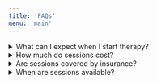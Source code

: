 ```yaml
---
title: 'FAQs'
menu: 'main'
---
```


<details>
<summary>What can I expect when I start therapy?</summary>
<br>
<p>Since therapy requires considerable time, effort, and money. it is essential that we have a mutually shared understanding about the process of therapy. Typically, the first few sessions are dedicated to getting to know one another. During this time, we will work collaboratively to design some possible paths for you to achieve your goals for therapy.</p>
<p>By tailoring my approach to meet your unique needs, cultural background, and life circumstances, I endeavor to create a warm, supportive therapeutic environment where you feel heard and understood. The therapeutic relationship we create will enable you to engage in meaningful exploration of the issues that are impacting your well-being.</p>
<p>Sometimes, some clients may actually feel worse before feeling better. Feelings of distress and confusion can be a sign that you are starting to change as you are thinking and doing something different.</p>
<p>During all sessions, I encourage your feedback so we can continually modify your treatment plan. Therapy is a collaborative process and my role is to empower you to achieve your goals.</p>
</br>

</details>


<details>
<summary>How much do sessions cost?</summary>
<br>
<p>A free 15-minute phone consultation is conducted before scheduling.

The initial 90-minute intake session is $200. Subsequent sessions last for 60-minutes and are $150/hour unless you meet criteria for scaled payments. After one hour, the fee is prorated in 15-minute increments if necessary.</p>
<p>The $150/hour fee is also applicable to other services that directly relate to treatment (e.g. client telephone consultations, attending school conferences, writing reports, speaking or meeting with other professionals on your behalf). If my services are required for court related issues (e.g. depositions, courtroom testimony, travel time), the fee is $300/hour.</p>
<p>If you should you need to cancel an appointment, please send an email to info@FamilyandFinancialTherapy.com or leave a voicemail at 352-641-0239. If notification is received at least 24 hours before the appointment, no fee for services will be charged. However, you will be charged the full session fee for an appointment that you miss without giving advance notice.</p>
</br>

</details>

<details>
<summary>Are sessions covered by insurance?</summary>
<br>
<p>I am not an in-network provider for any insurance or managed care programs. I utilize a strengths-based and skill-building approach rather than focus on diagnosing particular disorders or mental health conditions. I prefer to treat emotional and behavioral problems creatively and employ interventions tailored to your needs instead of following the interventions that are mandated by a particular insurance company.</p>
<p>If requested and applicable, I will provide you with a diagnosis so you can submit a claim to your insurance company.</p>
</br>

</details>

<details>
<summary>When are sessions available?</summary>
<br>
<p>I book all sessions on a first come, first serve basis. If you have a preferred time slot, I suggest you schedule that appointment for many weeks. I offer sessions outside of typical work hours (weekday evenings until 8pm and weekend afternoons) but they tend to fill up quickly. Please contact me to find out what I have open on any given week.</p>
</br>

</details>
